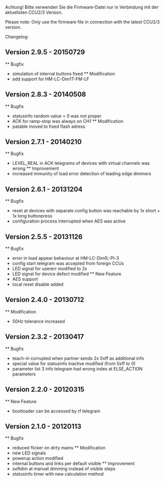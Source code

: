 Achtung! Bitte verwenden Sie die Firmware-Datei nur in Verbindung mit der aktuellsten CCU2/3 Version.

Please note: Only use the firmware file in connection with the latest CCU2/3 version.

Changelog:

Version 2.9.5 - 20150729
--------------------------------------------------------------
** Bugfix
   * simulation of internal buttons fixed
** Modification
   * add support for HM-LC-Dim1T-FM-LF
   

Version 2.8.3 - 20140508
--------------------------------------------------------------
** Bugfix
   * statusinfo random value = 0 was not proper
   * ACK for ramp-stop was always on CH1
** Modification
   * patable moved to fixed flash adress
   
   
Version 2.7.1 - 20140210
--------------------------------------------------------------
** Bugfix
   * LEVEL_REAL in ACK telegrams of devices with virtual channels was wrong
** Improvement
   * increased immunity of load error detection of leading edge dimmers


Version 2.6.1 - 20131204
--------------------------------------------------------------
** Bugfix
   * reset at devices with separate config button was reachable by 1x short + 1x long buttonpress
   * configuration process interrupted when AES was active
      
   
Version 2.5.5 - 20131126
--------------------------------------------------------------
** Bugfix
   * error in load appear behaviour at HM-LC-Dim1L-Pl-3
   * config start telegram was accepted from foreign CCUs
   * LED signal for usererr modified to 2s
   * LED signal for device defect modified
** New Feature
   * AES support
   * local reset disable added
   

Version 2.4.0 - 20130712
--------------------------------------------------------------
** Modification
   * 50Hz tolerance increased


Version 2.3.2 - 20130417
--------------------------------------------------------------
** Bugfix
   * teach-in corrupted when partner sends 2x 0xff as additional info
   * special value for statusinfo inactive modified (from 0xff to 0)
   * parameter list 3 info telegram had wrong index at ELSE_ACTION parameters


Version 2.2.0 - 20120315
--------------------------------------------------------------
** New Feature
   * bootloader can be accessed by rf telegram
   

Version 2.1.0 - 20120113
--------------------------------------------------------------
** Bugfix
   * reduced flicker on dirty mains
** Modification
   * new LED signals
   * powerup action modified
   * internal buttons and links per default visible
** Improvement
   * softdim at manuel dimming instead of visible steps
   * statusinfo timer with new calculation method 